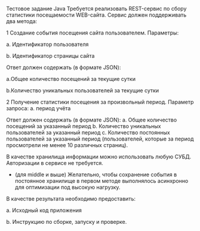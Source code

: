 Тестовое задание Java
Требуется реализовать REST-сервис по сбору статистики посещаемости WEB-сайта.
Сервис должен поддерживать два метода:

1 Создание события посещения сайта пользователем. Параметры:

a. Идентификатор пользователя

b. Идентификатор страницы сайта

Ответ должен содержать (в формате JSON):

a.Общее количество посещений за текущие сутки

b.Количество уникальных пользователей за текущие сутки

2 Получение статистики посещения за произвольный период. Параметр запроса:
a. период учёта

Ответ должен содержать (в формате JSON):
a. Общее количество посещений за указанный период
b. Количество уникальных пользователей за указанный период
c. Количество постоянных пользователей за указанный период
(пользователей, которые за период просмотрели не менее 10 различных
страниц).

В качестве хранилища информации можно использовать любую СУБД.
Авторизации в сервисе не требуется.

* (для middle и выше) Желательно, чтобы сохранение события в постоянное
хранилище в первом методе выполнялось асинхронно для оптимизации под высокую
нагрузку.

В качестве результата необходимо предоставить:

a. Исходный код приложения

b. Инструкцию по сборке, запуску и проверке.